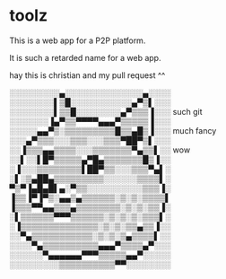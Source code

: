 toolz
=====

This is a web app for a P2P platform.

It is such a retarded name for a web app.

hay this is christian and my pull request ^^

░░░░░░░░░▄░░░░░░░░░░░░░░▄░░░░
░░░░░░░░▌▒█░░░░░░░░░░░▄▀▒▌░░░
░░░░░░░░▌▒▒█░░░░░░░░▄▀▒▒▒▐░░░     such git
░░░░░░░▐▄▀▒▒▀▀▀▀▄▄▄▀▒▒▒▒▒▐░░░
░░░░░▄▄▀▒░▒▒▒▒▒▒▒▒▒█▒▒▄█▒▐░░░ much fancy
░░░▄▀▒▒▒░░░▒▒▒░░░▒▒▒▀██▀▒▌░░░
░░▐▒▒▒▄▄▒▒▒▒░░░▒▒▒▒▒▒▒▀▄▒▒▌░░           wow
░░▌░░▌█▀▒▒▒▒▒▄▀█▄▒▒▒▒▒▒▒█▒▐░░
░▐░░░▒▒▒▒▒▒▒▒▌██▀▒▒░░░▒▒▒▀▄▌░
░▌░▒▄██▄▒▒▒▒▒▒▒▒▒░░░░░░▒▒▒▒▌░
▀▒▀▐▄█▄█▌▄░▀▒▒░░░░░░░░░░▒▒▒▐░
▐▒▒▐▀▐▀▒░▄▄▒▄▒▒▒▒▒▒░▒░▒░▒▒▒▒▌
▐▒▒▒▀▀▄▄▒▒▒▄▒▒▒▒▒▒▒▒░▒░▒░▒▒▐░
░▌▒▒▒▒▒▒▀▀▀▒▒▒▒▒▒░▒░▒░▒░▒▒▒▌░
░▐▒▒▒▒▒▒▒▒▒▒▒▒▒▒░▒░▒░▒▒▄▒▒▐░░
░░▀▄▒▒▒▒▒▒▒▒▒▒▒░▒░▒░▒▄▒▒▒▒▌░░
░░░░▀▄▒▒▒▒▒▒▒▒▒▒▄▄▄▀▒▒▒▒▄▀░░░
░░░░░░▀▄▄▄▄▄▄▀▀▀▒▒▒▒▒▄▄▀░░░░░
░░░░░░░░░▒▒▒▒▒▒▒▒▒▒▀▀░░░░░░░░